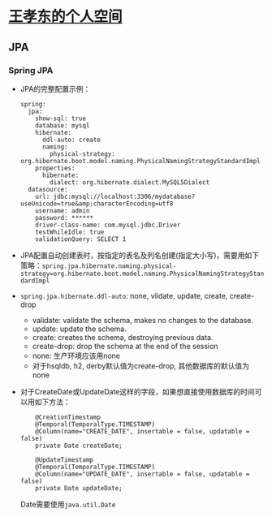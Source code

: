 # [王孝东的个人空间](https://scm-git.github.io/)
## JPA

### Spring JPA
* JPA的完整配置示例：

  ```
  spring:
    jpa:
      show-sql: true
      database: mysql
      hibernate:
        ddl-auto: create
        naming:
          physical-strategy: org.hibernate.boot.model.naming.PhysicalNamingStrategyStandardImpl
      properties:
        hibernate:
          dialect: org.hibernate.dialect.MySQL5Dialect
    datasource:
      url: jdbc:mysql://localhost:3306/mydatabase?useUnicode=true&amp;characterEncoding=utf8
      username: admin
      password: ******
      driver-class-name: com.mysql.jdbc.Driver
      testWhileIdle: true
      validationQuery: SELECT 1
  ```
  
* JPA配置自动创建表时，按指定的表名及列名创建(指定大小写)，需要用如下策略：`spring.jpa.hibernate.naming.physical-strategy=org.hibernate.boot.model.naming.PhysicalNamingStrategyStandardImpl`  
* `spring.jpa.hibernate.ddl-auto`: none, vlidate, update, create, create-drop
  * validate: validate the schema, makes no changes to the database.
  * update: update the schema.
  * create: creates the schema, destroying previous data.
  * create-drop: drop the schema at the end of the session
  * none: 生产环境应该用none
  * 对于hsqldb, h2, derby默认值为create-drop, 其他数据库的默认值为none
* 对于CreateDate或UpdateDate这样的字段，如果想直接使用数据库的时间可以用如下方法：

  ```
      @CreationTimestamp
      @Temporal(TemporalType.TIMESTAMP)
      @Column(name="CREATE_DATE", insertable = false, updatable = false)
      private Date createDate;
  
      @UpdateTimestamp
      @Temporal(TemporalType.TIMESTAMP)
      @Column(name="UPDATE_DATE", insertable = false, updatable = false)
      private Date updateDate;
  ```
  Date需要使用`java.util.Date`
